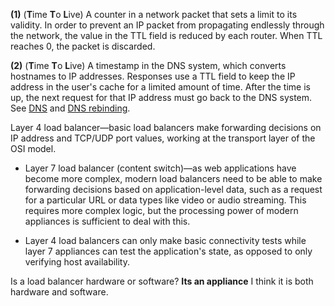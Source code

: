 **(1)** (**T**ime **T**o **L**ive) A counter in a network packet that sets a limit to its validity. In order to prevent an IP packet from propagating endlessly through the network, the value in the TTL field is reduced by each router. When TTL reaches 0, the packet is discarded.

**(2)** (**T**ime **T**o **L**ive) A timestamp in the DNS system, which converts hostnames to IP addresses. Responses use a TTL field to keep the IP address in the user's cache for a limited amount of time. After the time is up, the next request for that IP address must go back to the DNS system. See [DNS](https://www.pcmag.com/encyclopedia/term/dns) and [DNS rebinding](https://www.pcmag.com/encyclopedia/term/dns-rebinding).

Layer 4 load balancer—basic load balancers make forwarding decisions on IP address and TCP/UDP port values, working at the transport layer of the OSI model.
-   Layer 7 load balancer (content switch)—as web applications have become more complex, modern load balancers need to be able to make forwarding decisions based on application-level data, such as a request for a particular URL or data types like video or audio streaming. This requires more complex logic, but the processing power of modern appliances is sufficient to deal with this. 

- Layer 4 load balancers can only make basic connectivity tests while layer 7 appliances can test the application's state, as opposed to only verifying host availability.

Is a load balancer hardware or software?
**Its an appliance** I think it is both hardware and software.